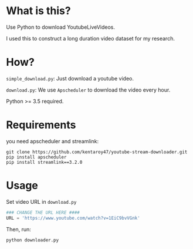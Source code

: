 # What is this?
Use Python to download YoutubeLiveVideos.

I used this to construct a long duration video dataset for my research.

# How?
`simple_download.py`: Just download a youtube video.

`download.py`: We use `Apscheduler` to download the video every hour.

Python >= 3.5 required.

# Requirements
you need apscheduler and streamlink:

```
git clone https://github.com/kentaroy47/youtube-stream-downloader.git
pip install apscheduler
pip install streamlink==3.2.0
```

# Usage 

Set video URL in `download.py`
```download.py
### CHANGE THE URL HERE ####
URL = 'https://www.youtube.com/watch?v=1EiC9bvVGnk'
```

Then, run:

```
python downloader.py

```
